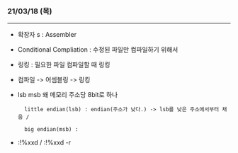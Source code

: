 ### 21/03/18 (목)
-------------------------
- 확장자 s : Assembler

- Conditional Compliation : 수정된 파일만 컴파일하기 위해서

- 링킹 : 필요한 파일 컴파일할 때 링킹

- 컴파일 -> 어셈블링 -> 링킹

- lsb msb 왜 메모리 주소당 8bit로 하나
        
        little endian(lsb) : endian(주소가 낮다.) -> lsb를 낮은 주소에서부터 채움 / 
        
        big endian(msb) : 

- :!%xxd / :!%xxd -r